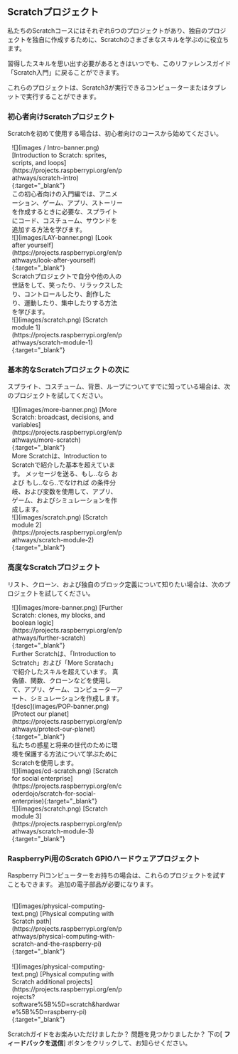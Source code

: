 ## Scratchプロジェクト

私たちのScratchコースにはそれぞれ6つのプロジェクトがあり、独自のプロジェクトを独自に作成するために、Scratchのさまざまなスキルを学ぶのに役立ちます。

習得したスキルを思い出す必要があるときはいつでも、このリファレンスガイド「Scratch入門」に戻ることができます。

これらのプロジェクトは、Scratch3が実行できるコンピューターまたはタブレットで実行することができます。

### 初心者向けScratchプロジェクト

Scratchを初めて使用する場合は、初心者向けのコースから始めてください。

<div style="display: inline-block; max-width: 250px; float: left; padding-left: 10px;">
![](images / Intro-banner.png)
[Introduction to Scratch: sprites, scripts, and loops](https://projects.raspberrypi.org/en/pathways/scratch-intro){:target="_blank"}<br/>
この初心者向けの入門編では、アニメーション、ゲーム、アプリ、ストーリーを作成するときに必要な、スプライトにコード、コスチューム、サウンドを追加する方法を学びます。
</div>

<div style="display: inline-block; max-width: 250px; float: left; padding-left: 10px;">
![](images/LAY-banner.png)
[Look after yourself](https://projects.raspberrypi.org/en/pathways/look-after-yourself){:target="_blank"}<br/>
Scratchプロジェクトで自分や他の人の世話をして、笑ったり、リラックスしたり、コントロールしたり、創作したり、運動したり、集中したりする方法を学びます。
</div>

<div style="display: inline-block; max-width: 250px; float: left; padding-left: 10px;">
![](images/scratch.png)
[Scratch module 1](https://projects.raspberrypi.org/en/pathways/scratch-module-1){:target="_blank"}
</div>

<br clear="both"/>

### 基本的なScratchプロジェクトの次に

スプライト、コスチューム、背景、ループについてすでに知っている場合は、次のプロジェクトを試してください。

<div style="display: inline-block; max-width: 250px; float: left; padding-left: 10px;">
![](images/more-banner.png)
[More Scratch: broadcast, decisions, and variables](https://projects.raspberrypi.org/en/pathways/more-scratch){:target="_blank"}<br/>
More Scratchは、Introduction to Scratchで紹介した基本を超えています。 メッセージを送る、もし..なら および もし..なら..でなければ の条件分岐、および変数を使用して、アプリ、ゲーム、およびシミュレーションを作成します。
</div>

<div style="display: inline-block; max-width: 250px; float: left; padding-left: 10px;">
![](images/scratch.png)
[Scratch module 2](https://projects.raspberrypi.org/en/pathways/scratch-module-2){:target="_blank"}<br/>
</div>

<br clear="both"/>

### 高度なScratchプロジェクト

リスト、クローン、および独自のブロック定義について知りたい場合は、次のプロジェクトを試してください。

<div style="display: inline-block; max-width: 250px; float: left; padding-left: 10px;">
![](images/more-banner.png)
[Further Scratch: clones, my blocks, and boolean logic](https://projects.raspberrypi.org/en/pathways/further-scratch){:target="_blank"}<br/>
Further Scratchは、「Introduction to Sctratch」および「More Scratach」で紹介したスキルを超えています。 真偽値、関数、クローンなどを使用して、アプリ、ゲーム、コンピューターアート、シミュレーションを作成します。
</div>

<div style="display: inline-block; max-width: 250px; float: left; padding-left: 10px;">
![desc](images/POP-banner.png)
[Protect our planet](https://projects.raspberrypi.org/en/pathways/protect-our-planet){:target="_blank"}<br/>
私たちの惑星と将来の世代のために環境を保護する方法について学ぶためにScratchを使用します。
</div>

<div style="display: inline-block; max-width: 250px; float: left; padding-left: 10px;">
![](images/cd-scratch.png)
[Scratch for social enterprise](https://projects.raspberrypi.org/en/coderdojo/scratch-for-social-enterprise){:target="_blank"}<br/>
</div>

<div style="display: inline-block; max-width: 250px; float: left; padding-left: 10px;">
![](images/scratch.png)
[Scratch module 3](https://projects.raspberrypi.org/en/pathways/scratch-module-3){:target="_blank"}<br/>
</div>

<br clear="both"/>

### RaspberryPi用のScratch GPIOハードウェアプロジェクト

Raspberry Piコンピューターをお持ちの場合は、これらのプロジェクトを試すこともできます。 追加の電子部品が必要になります。

<div style="display: inline-block; max-width: 250px; float: left; padding-left: 10px;"><br/>
![](images/physical-computing-text.png)
[Physical computing with Scratch path](https://projects.raspberrypi.org/en/pathways/physical-computing-with-scratch-and-the-raspberry-pi){:target="_blank"}
</div>

<div style="display: inline-block; max-width: 250px; float: left; padding-left: 10px;"><br/>
![](images/physical-computing-text.png)
[Physical computing with Scratch additional projects](https://projects.raspberrypi.org/en/projects?software%5B%5D=scratch&hardware%5B%5D=raspberry-pi){:target="_blank"}
</div>

<br clear="both"/>

Scratchガイドをお楽みいただけましたか？ 問題を見つかりましたか？ 下の[ **フィードバックを送信**] ボタンをクリックして、お知らせください。
